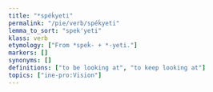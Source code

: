 ```yaml
---
title: "*spéḱyeti"
permalink: "/pie/verb/spéḱyeti"
lemma_to_sort: "spek'yeti"
klass: verb
etymology: ["From *speḱ- +‎ *-yeti."]
markers: []
synonyms: []
definitions: ["to be looking at", "to keep looking at"]
topics: ["ine-pro:Vision"]
---
```


